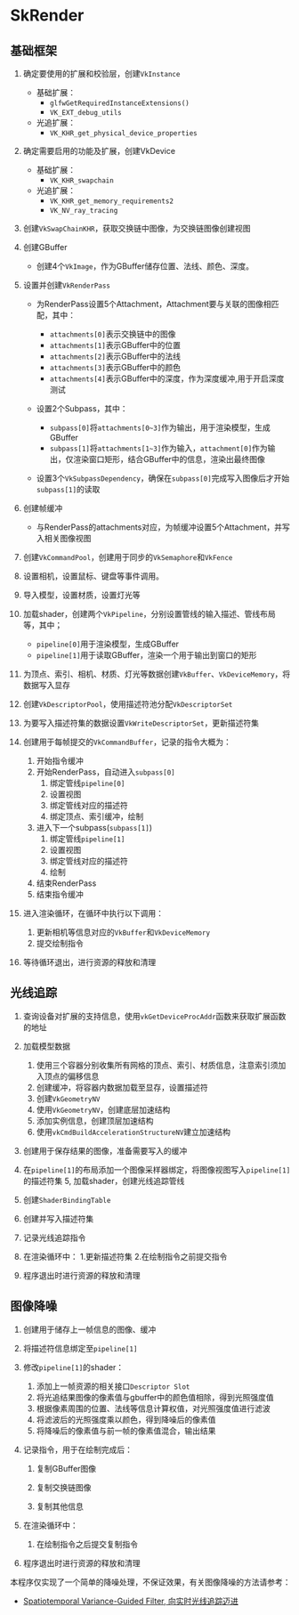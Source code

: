 # SkRender

## 基础框架
1. 确定要使用的扩展和校验层，创建`VkInstance`
    * 基础扩展：
        * `glfwGetRequiredInstanceExtensions()`
        * `VK_EXT_debug_utils`
    * 光追扩展：
        * `VK_KHR_get_physical_device_properties`

2. 确定需要启用的功能及扩展，创建VkDevice
    * 基础扩展：
        * `VK_KHR_swapchain`
    * 光追扩展：
        * `VK_KHR_get_memory_requirements2`
        * `VK_NV_ray_tracing`

3. 创建`VkSwapChainKHR`，获取交换链中图像，为交换链图像创建视图

4. 创建GBuffer
    * 创建4个`VkImage`，作为GBuffer储存位置、法线、颜色、深度。

5.  设置并创建`VkRenderPass`
    * 为RenderPass设置5个Attachment，Attachment要与关联的图像相匹配，其中：
        * `attachments[0]`表示交换链中的图像
        * `attachments[1]`表示GBuffer中的位置
        * `attachments[2]`表示GBuffer中的法线
        * `attachments[3]`表示GBuffer中的颜色
        * `attachments[4]`表示GBuffer中的深度，作为深度缓冲,用于开启深度测试

    * 设置2个Subpass，其中：
        * `subpass[0]`将`attachments[0~3]`作为输出，用于渲染模型，生成GBuffer
        * `subpass[1]`将`attachments[1~3]`作为输入，`attachment[0]`作为输出，仅渲染窗口矩形，结合GBuffer中的信息，渲染出最终图像
    
    * 设置3个`VkSubpassDependency`，确保在`subpass[0]`完成写入图像后才开始`subpass[1]`的读取

6. 创建帧缓冲
    * 与RenderPass的attachments对应，为帧缓冲设置5个Attachment，并写入相关图像视图

7. 创建`VkCommandPool`，创建用于同步的`VkSemaphore`和`VkFence`
8. 设置相机，设置鼠标、键盘等事件调用。
8. 导入模型，设置材质，设置灯光等
9. 加载shader，创建两个`VkPipeline`，分别设置管线的输入描述、管线布局等，其中；
    * `pipeline[0]`用于渲染模型，生成GBuffer
    * `pipeline[1]`用于读取GBuffer，渲染一个用于输出到窗口的矩形

10. 为顶点、索引、相机、材质、灯光等数据创建`VkBuffer`、`VkDeviceMemory`，将数据写入显存
11. 创建`VkDescriptorPool`，使用描述符池分配`VkDescriptorSet`
12. 为要写入描述符集的数据设置`VkWriteDescriptorSet`，更新描述符集
13. 创建用于每帧提交的`VkCommandBuffer`，记录的指令大概为：
    1. 开始指令缓冲
    2. 开始RenderPass，自动进入`subpass[0]`
        1. 绑定管线`pipeline[0]`
        2. 设置视图
        3. 绑定管线对应的描述符
        4. 绑定顶点、索引缓冲，绘制
    3. 进入下一个subpass(`subpass[1]`)
        1. 绑定管线`pipeline[1]`
        2. 设置视图
        3. 绑定管线对应的描述符
        4. 绘制
    4. 结束RenderPass
    5. 结束指令缓冲

14. 进入渲染循环，在循环中执行以下调用：
    1. 更新相机等信息对应的`VkBuffer`和`VkDeviceMemory`
    2. 提交绘制指令

15. 等待循环退出，进行资源的释放和清理

## 光线追踪
1. 查询设备对扩展的支持信息，使用`vkGetDeviceProcAddr`函数来获取扩展函数的地址
2. 加载模型数据
    1. 使用三个容器分别收集所有网格的顶点、索引、材质信息，注意索引须加入顶点的偏移信息
    2. 创建缓冲，将容器内数据加载至显存，设置描述符
    3. 创建`VkGeometryNV`
    4. 使用`VkGeometryNV`，创建底层加速结构
    5. 添加实例信息，创建顶层加速结构
    6. 使用`vkCmdBuildAccelerationStructureNV`建立加速结构

3. 创建用于保存结果的图像，准备需要写入的缓冲
4. 在`pipeline[1]`的布局添加一个图像采样器绑定，将图像视图写入`pipeline[1]`的描述符集
5, 加载shader，创建光线追踪管线
6. 创建`ShaderBindingTable`
7. 创建并写入描述符集
8. 记录光线追踪指令
9. 在渲染循环中：
    1.更新描述符集
    2.在绘制指令之前提交指令
10. 程序退出时进行资源的释放和清理

## 图像降噪
1. 创建用于储存上一帧信息的图像、缓冲
2. 将描述符信息绑定至`pipeline[1]`
3. 修改`pipeline[1]`的shader：
    1. 添加上一帧资源的相关接口`Descriptor Slot`
    2. 将光追结果图像的像素值与gbuffer中的颜色值相除，得到光照强度值
    3. 根据像素周围的位置、法线等信息计算权值，对光照强度值进行滤波
    4. 将滤波后的光照强度乘以颜色，得到降噪后的像素值
    5. 将降噪后的像素值与前一帧的像素值混合，输出结果

4. 记录指令，用于在绘制完成后：
    1. 复制GBuffer图像
    2. 复制交换链图像

    3. 复制其他信息
5. 在渲染循环中：
    1. 在绘制指令之后提交复制指令

6. 程序退出时进行资源的释放和清理

本程序仅实现了一个简单的降噪处理，不保证效果，有关图像降噪的方法请参考：
* [Spatiotemporal Variance-Guided Filter, 向实时光线追踪迈进](https://zhuanlan.zhihu.com/p/28288053)
